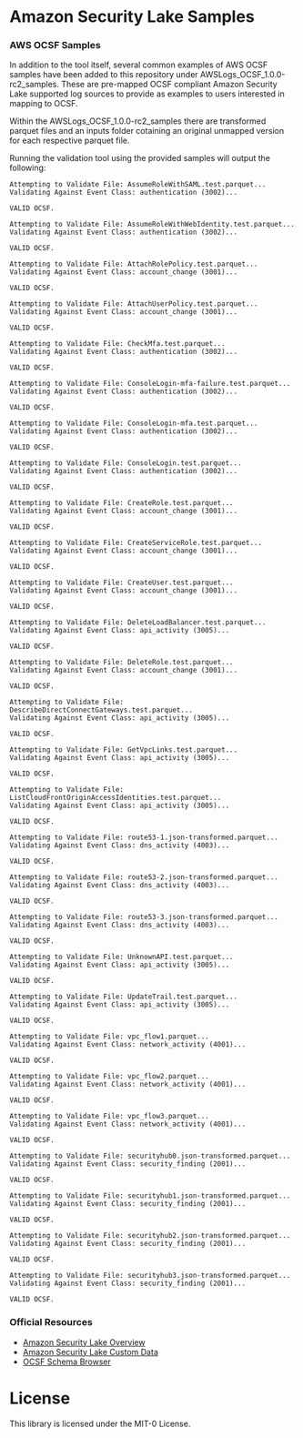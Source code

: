 Amazon Security Lake Samples
========================

### AWS OCSF Samples 

In addition to the tool itself, several common  examples of AWS OCSF samples have been added to this repository under AWSLogs_OCSF_1.0.0-rc2_samples. These are pre-mapped OCSF compliant Amazon Security Lake supported log sources to provide as examples to users interested in mapping to OCSF.

Within the AWSLogs_OCSF_1.0.0-rc2_samples there are transformed parquet files and an inputs folder cotaining an original unmapped version for each respective parquet file.

Running the validation tool using the provided samples will output the following:

	Attempting to Validate File: AssumeRoleWithSAML.test.parquet...
	Validating Against Event Class: authentication (3002)...

	VALID OCSF.

	Attempting to Validate File: AssumeRoleWithWebIdentity.test.parquet...
	Validating Against Event Class: authentication (3002)...

	VALID OCSF.

	Attempting to Validate File: AttachRolePolicy.test.parquet...
	Validating Against Event Class: account_change (3001)...

	VALID OCSF.

	Attempting to Validate File: AttachUserPolicy.test.parquet...
	Validating Against Event Class: account_change (3001)...

	VALID OCSF.

	Attempting to Validate File: CheckMfa.test.parquet...
	Validating Against Event Class: authentication (3002)...

	VALID OCSF.

	Attempting to Validate File: ConsoleLogin-mfa-failure.test.parquet...
	Validating Against Event Class: authentication (3002)...

	VALID OCSF.

	Attempting to Validate File: ConsoleLogin-mfa.test.parquet...
	Validating Against Event Class: authentication (3002)...

	VALID OCSF.

	Attempting to Validate File: ConsoleLogin.test.parquet...
	Validating Against Event Class: authentication (3002)...

	VALID OCSF.

	Attempting to Validate File: CreateRole.test.parquet...
	Validating Against Event Class: account_change (3001)...

	VALID OCSF.

	Attempting to Validate File: CreateServiceRole.test.parquet...
	Validating Against Event Class: account_change (3001)...

	VALID OCSF.

	Attempting to Validate File: CreateUser.test.parquet...
	Validating Against Event Class: account_change (3001)...

	VALID OCSF.

	Attempting to Validate File: DeleteLoadBalancer.test.parquet...
	Validating Against Event Class: api_activity (3005)...

	VALID OCSF.

	Attempting to Validate File: DeleteRole.test.parquet...
	Validating Against Event Class: account_change (3001)...

	VALID OCSF.

	Attempting to Validate File: DescribeDirectConnectGateways.test.parquet...
	Validating Against Event Class: api_activity (3005)...

	VALID OCSF.

	Attempting to Validate File: GetVpcLinks.test.parquet...
	Validating Against Event Class: api_activity (3005)...

	VALID OCSF.

	Attempting to Validate File: ListCloudFrontOriginAccessIdentities.test.parquet...
	Validating Against Event Class: api_activity (3005)...

	VALID OCSF.

	Attempting to Validate File: route53-1.json-transformed.parquet...
	Validating Against Event Class: dns_activity (4003)...

	VALID OCSF.

	Attempting to Validate File: route53-2.json-transformed.parquet...
	Validating Against Event Class: dns_activity (4003)...

	VALID OCSF.

	Attempting to Validate File: route53-3.json-transformed.parquet...
	Validating Against Event Class: dns_activity (4003)...

	VALID OCSF.

	Attempting to Validate File: UnknownAPI.test.parquet...
	Validating Against Event Class: api_activity (3005)...

	VALID OCSF.

	Attempting to Validate File: UpdateTrail.test.parquet...
	Validating Against Event Class: api_activity (3005)...

	VALID OCSF.

	Attempting to Validate File: vpc_flow1.parquet...
	Validating Against Event Class: network_activity (4001)...

	VALID OCSF.

	Attempting to Validate File: vpc_flow2.parquet...
	Validating Against Event Class: network_activity (4001)...

	VALID OCSF.

	Attempting to Validate File: vpc_flow3.parquet...
	Validating Against Event Class: network_activity (4001)...

	VALID OCSF.

	Attempting to Validate File: securityhub0.json-transformed.parquet...
	Validating Against Event Class: security_finding (2001)...

	VALID OCSF.

	Attempting to Validate File: securityhub1.json-transformed.parquet...
	Validating Against Event Class: security_finding (2001)...

	VALID OCSF.

	Attempting to Validate File: securityhub2.json-transformed.parquet...
	Validating Against Event Class: security_finding (2001)...

	VALID OCSF.

	Attempting to Validate File: securityhub3.json-transformed.parquet...
	Validating Against Event Class: security_finding (2001)...

	VALID OCSF.


### Official Resources
- [Amazon Security Lake Overview](https://aws.amazon.com/security-lake/)
- [Amazon Security Lake Custom Data](https://docs.aws.amazon.com/security-lake/latest/userguide/custom-sources.html)
- [OCSF Schema Browser](https://schema.ocsf.io/)

# License <a name="License"></a>

This library is licensed under the MIT-0 License.
		








